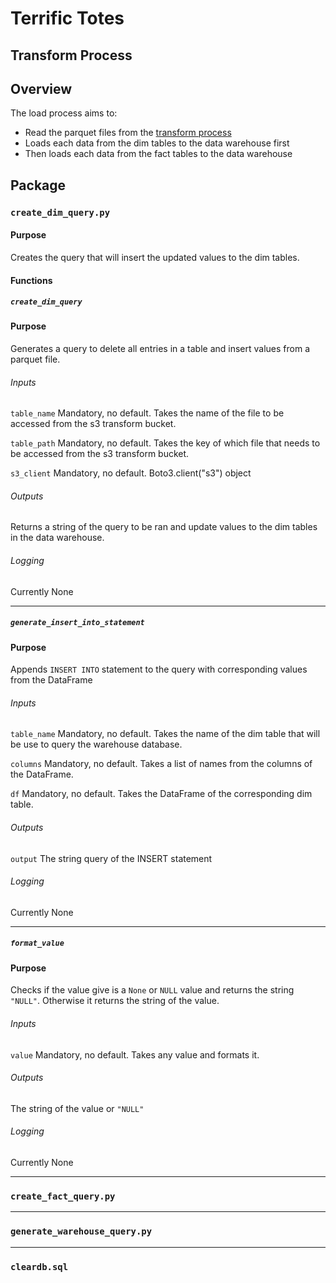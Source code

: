 # Terrific Totes 

## Transform Process

## Overview

The load process aims to:

- Read the parquet files from the [transform process](transform.md)
- Loads each data from the dim tables to the data warehouse first
- Then loads each data from the fact tables to the data warehouse

## Package

### `create_dim_query.py`
#### Purpose
Creates the query that will insert the updated values to the dim tables.

#### Functions
##### `create_dim_query`

#### Purpose
Generates a query to delete all entries in a table and insert values from a parquet file.

###### Inputs
`table_name` Mandatory, no default. Takes the name of the file to be accessed from the s3 transform bucket.

`table_path` Mandatory, no default. Takes the key of which file that needs to be accessed from the s3 transform bucket.

`s3_client` Mandatory, no default. Boto3.client("s3") object

###### Outputs
Returns a string of the query to be ran and update values to the dim tables in the data warehouse.

###### Logging
Currently None

___

##### `generate_insert_into_statement`
#### Purpose
Appends `INSERT INTO` statement to the query with corresponding values from the DataFrame

###### Inputs
`table_name` Mandatory, no default. Takes the name of the dim table that will be use to query the warehouse database.

`columns` Mandatory, no default. Takes a list of names from the columns of the DataFrame.

`df` Mandatory, no default. Takes the DataFrame of the corresponding dim table.

###### Outputs
`output` The string query of the INSERT statement

###### Logging
Currently None

___
##### `format_value`
#### Purpose
Checks if the value give is a `None` or `NULL` value and returns the string `"NULL"`. Otherwise it returns the string of the value.

###### Inputs
`value` Mandatory, no default. Takes any value and formats it.

###### Outputs
The string of the value or `"NULL"`

###### Logging
Currently None
___

### `create_fact_query.py`


___
### `generate_warehouse_query.py`
___
### `cleardb.sql`